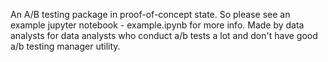 An A/B testing package in proof-of-concept state. So please see an example jupyter notebook - example.ipynb for more info.
Made by data analysts for data analysts who conduct a/b tests a lot and don't have good a/b testing manager utility.
